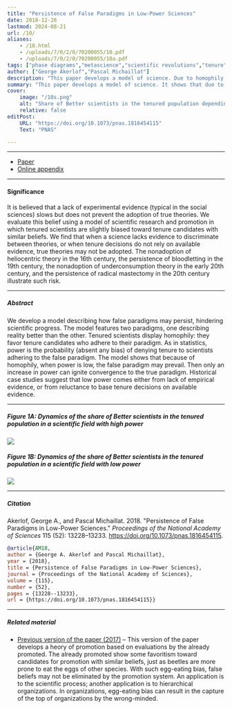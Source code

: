 ```yaml
---
title: "Persistence of False Paradigms in Low-Power Sciences" 
date: 2018-12-26
lastmod: 2024-08-21
url: /10/
aliases:
    - /10.html
    - /uploads/7/0/2/0/70200055/10.pdf
    - /uploads/7/0/2/0/70200055/10a.pdf 
tags: ["phase diagrams","metascience","scientific revolutions","tenure","homophily","Youden index","beetles","Kuhnian model"]
author: ["George Akerlof","Pascal Michaillat"]
description: "This paper develops a model of science. Due to homophily in promotions, false paradigms may persist when a science has low power. Published in PNAS, 2018." 
summary: "This paper develops a model of science. It shows that due to homophily in tenure decisions, false paradigms may persist when a science has low power. Low power may come from a lack of evidence, or from a reluctance to base tenure decisions on available evidence." 
cover:
    image: "/10s.png"
    alt: "Share of Better scientists in the tenured population depending on the power of the scientific field"
    relative: false
editPost:
    URL: "https://doi.org/10.1073/pnas.1816454115"
    Text: "PNAS"

---
```


---

+ [Paper](/10.pdf)
+ [Online appendix](/10a.pdf)

---

#### Significance

It is believed that a lack of experimental evidence (typical in the social sciences) slows but does not prevent the adoption of true theories. We evaluate this belief using a model of scientific research and promotion in which tenured scientists are slightly biased toward tenure candidates with similar beliefs. We find that when a science lacks evidence to discriminate between theories, or when tenure decisions do not rely on available evidence, true theories may not be adopted. The nonadoption of heliocentric theory in the 16th century, the persistence of bloodletting in the 19th century, the nonadoption of underconsumption theory in the early 20th century, and the persistence of radical mastectomy in the 20th century illustrate such risk.

---

##### Abstract

We develop a model describing how false paradigms may persist, hindering scientific progress. The model features two paradigms, one describing reality better than the other. Tenured scientists display homophily: they favor tenure candidates who adhere to their paradigm. As in statistics, power is the probability (absent any bias) of denying tenure to scientists adhering to the false paradigm. The model shows that because of homophily, when power is low, the false paradigm may prevail. Then only an increase in power can ignite convergence to the true paradigm. Historical case studies suggest that low power comes either from lack of empirical evidence, or from reluctance to base tenure decisions on available evidence.

---

##### Figure 1A:  Dynamics of the share of Better scientists in the tenured population in a scientific field with high power

![](/10a.png)

##### Figure 1B:  Dynamics of the share of Better scientists in the tenured population in a scientific field with low power

![](/10b.png)

---

##### Citation

Akerlof, George A., and Pascal Michaillat. 2018. "Persistence of False Paradigms in Low-Power Sciences." *Proceedings of the National Academy of Sciences* 115 (52): 13228–13233. https://doi.org/10.1073/pnas.1816454115.

```BibTeX
@article{AM18,
author = {George A. Akerlof and Pascal Michaillat},
year = {2018},
title = {Persistence of False Paradigms in Low-Power Sciences},
journal = {Proceedings of the National Academy of Sciences},
volume = {115},
number = {52},
pages = {13228--13233},
url = {https://doi.org/10.1073/pnas.1816454115}}
```

---

##### Related material

+ [Previous version of the paper (2017)](https://www.nber.org/system/files/working_papers/w23523/w23523.pdf) – This version of the paper develops a heory of promotion based on evaluations by the already promoted. The already promoted show some favoritism toward candidates for promotion with similar beliefs, just as beetles are more prone to eat the eggs of other species. With such egg-eating bias, false beliefs may not be eliminated by the promotion system. An application is to the scientific process; another application is to hierarchical organizations. In organizations, egg-eating bias can result in the capture of the top of organizations by the wrong-minded.